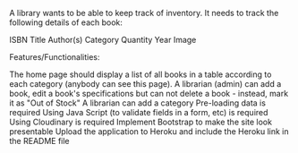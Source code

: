 A library wants to be able to keep track of inventory. It needs to track the following details of each book: 

ISBN
Title
Author(s)
Category
Quantity
Year 
Image
 

Features/Functionalities:

The home page should display a list of all books in a table according to each category (anybody can see this page).
A librarian (admin) can add a book, edit a book's specifications but can not delete a book - instead, mark it as "Out of Stock"
A librarian can add a category
Pre-loading data is required
Using Java Script (to validate fields in a form, etc) is required
Using Cloudinary is required
Implement Bootstrap to make the site look presentable
Upload the application to Heroku and include the Heroku link in the README file
